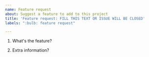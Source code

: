 ```yaml
---
name: Feature request
about: Suggest a feature to add to this project
title: 'Feature request: FILL THIS TEXT OR ISSUE WILL BE CLOSED'
labels: ":bulb: feature request"

---
```


1. What's the feature?

2. Extra information?

<!--

YOU CAN CHAT THERE EVENTUALLY:

https://github.com/qdm12/ddns-updater/discussions

-->
